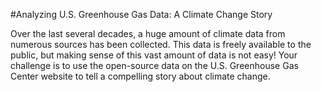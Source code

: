 #Analyzing U.S. Greenhouse Gas Data: A Climate Change Story

Over the last several decades, a huge amount of climate data from numerous sources has been collected. This data is freely available to the public, but making sense of this vast amount of data is not easy! Your challenge is to use the open-source data on the U.S. Greenhouse Gas Center website to tell a compelling story about climate change.
